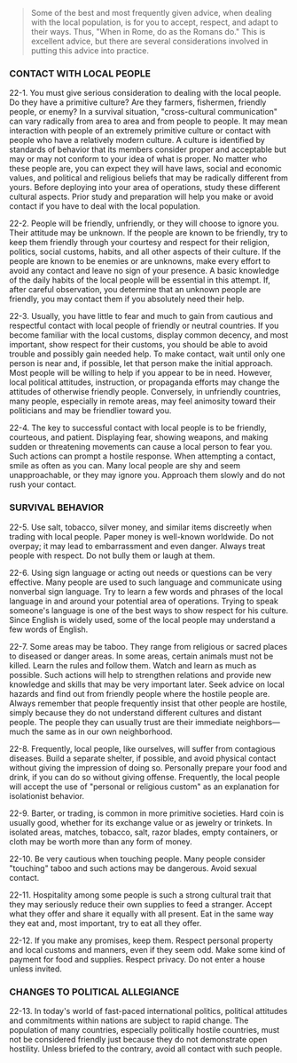 > Some of the best and most frequently given advice, when dealing with the local population, is for you to accept, respect, and adapt to their ways. Thus, "When in Rome, do as the Romans do." This is excellent advice, but there are several considerations involved in putting this advice into practice.

### CONTACT WITH LOCAL PEOPLE

22-1\. You must give serious consideration to dealing with the local people. Do they have a primitive culture? Are they farmers, fishermen, friendly people, or enemy? In a survival situation, "cross-cultural communication" can vary radically from area to area and from people to people. It may mean interaction with people of an extremely primitive culture or contact with people who have a relatively modern culture. A culture is identified by standards of behavior that its members consider proper and acceptable but may or may not conform to your idea of what is proper. No matter who these people are, you can expect they will have laws, social and economic values, and political and religious beliefs that may be radically different from yours. Before deploying into your area of operations, study these different cultural aspects. Prior study and preparation will help you make or avoid contact if you have to deal with the local population.

22-2\. People will be friendly, unfriendly, or they will choose to ignore you. Their attitude may be unknown. If the people are known to be friendly, try to keep them friendly through your courtesy and respect for their religion, politics, social customs, habits, and all other aspects of their culture. If the people are known to be enemies or are unknowns, make every effort to avoid any contact and leave no sign of your presence. A basic knowledge of the daily habits of the local people will be essential in this attempt. If, after careful observation, you determine that an unknown people are friendly, you may contact them if you absolutely need their help.

22-3\. Usually, you have little to fear and much to gain from cautious and respectful contact with local people of friendly or neutral countries. If you become familiar with the local customs, display common decency, and most important, show respect for their customs, you should be able to avoid trouble and possibly gain needed help. To make contact, wait until only one person is near and, if possible, let that person make the initial approach. Most people will be willing to help if you appear to be in need. However, local political attitudes, instruction, or propaganda efforts may change the attitudes of otherwise friendly people. Conversely, in unfriendly countries, many people, especially in remote areas, may feel animosity toward their politicians and may be friendlier toward you.

22-4\. The key to successful contact with local people is to be friendly, courteous, and patient. Displaying fear, showing weapons, and making sudden or threatening movements can cause a local person to fear you. Such actions can prompt a hostile response. When attempting a contact, smile as often as you can. Many local people are shy and seem unapproachable, or they may ignore you. Approach them slowly and do not rush your contact.

### SURVIVAL BEHAVIOR

22-5\. Use salt, tobacco, silver money, and similar items discreetly when trading with local people. Paper money is well-known worldwide. Do not overpay; it may lead to embarrassment and even danger. Always treat people with respect. Do not bully them or laugh at them.

22-6\. Using sign language or acting out needs or questions can be very effective. Many people are used to such language and communicate using nonverbal sign language. Try to learn a few words and phrases of the local language in and around your potential area of operations. Trying to speak someone's language is one of the best ways to show respect for his culture. Since English is widely used, some of the local people may understand a few words of English.

22-7\. Some areas may be taboo. They range from religious or sacred places to diseased or danger areas. In some areas, certain animals must not be killed. Learn the rules and follow them. Watch and learn as much as possible. Such actions will help to strengthen relations and provide new knowledge and skills that may be very important later. Seek advice on local hazards and find out from friendly people where the hostile people are. Always remember that people frequently insist that other people are hostile, simply because they do not understand different cultures and distant people. The people they can usually trust are their immediate neighbors—much the same as in our own neighborhood.

22-8\. Frequently, local people, like ourselves, will suffer from contagious diseases. Build a separate shelter, if possible, and avoid physical contact without giving the impression of doing so. Personally prepare your food and drink, if you can do so without giving offense. Frequently, the local people will accept the use of "personal or religious custom" as an explanation for isolationist behavior.

22-9\. Barter, or trading, is common in more primitive societies. Hard coin is usually good, whether for its exchange value or as jewelry or trinkets. In isolated areas, matches, tobacco, salt, razor blades, empty containers, or cloth may be worth more than any form of money.

22-10\. Be very cautious when touching people. Many people consider "touching" taboo and such actions may be dangerous. Avoid sexual contact.

22-11\. Hospitality among some people is such a strong cultural trait that they may seriously reduce their own supplies to feed a stranger. Accept what they offer and share it equally with all present. Eat in the same way they eat and, most important, try to eat all they offer.

22-12\. If you make any promises, keep them. Respect personal property and local customs and manners, even if they seem odd. Make some kind of payment for food and supplies. Respect privacy. Do not enter a house unless invited.

### CHANGES TO POLITICAL ALLEGIANCE

22-13\. In today's world of fast-paced international politics, political attitudes and commitments within nations are subject to rapid change. The population of many countries, especially politically hostile countries, must not be considered friendly just because they do not demonstrate open hostility. Unless briefed to the contrary, avoid all contact with such people.
